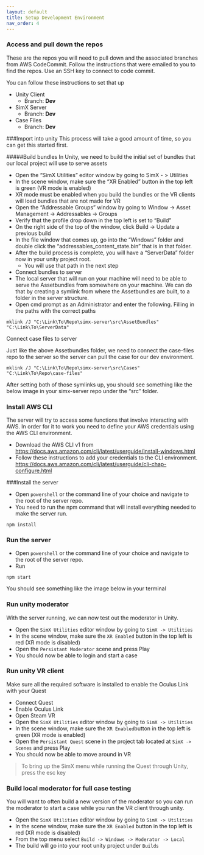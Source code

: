 ```yaml
---
layout: default
title: Setup Development Environment
nav_order: 4
---
```


### Access and pull down the repos
These are the repos you will need to pull down and the associated branches from AWS CodeCommit. Follow the instructions that were emailed to you to find the repos.
Use an SSH key to connect to code commit.

You can follow these instructions to set that up

* Unity Client
    * Branch: **Dev**
* SimX Server
    * Branch: **Dev**
* Case Files
    * Branch: **Dev**

###Import into unity
This process will take a good amount of time, so you can get this started first.

#####Build bundles
In Unity, we need to build the initial set of bundles that our local project will use to serve assets

* Open the “SimX Utilities” editor window by going to SimX - > Utilities
* In the scene window, make sure the “XR Enabled” button in the top left is green (VR mode is enabled)
* XR mode must be enabled when you build the bundles or the VR clients will load bundles that are not made for VR
* Open the “Addressable Groups” window by going to Window -> Asset Management -> Addressables -> Groups
* Verify that the profile drop down in the top left is set to “Build”
* On the right side of the top of the window, click Build -> Update a previous build
* In the file window that comes up, go into the “Windows” folder and double click the “addressables_content_state.bin” that is in that folder.
* After the build process is complete, you will have a “ServerData” folder now in your unity project root.
    * You will use that path in the next step
* Connect bundles to server
* The local server that will run on your machine will need to be able to serve the Assetbundles from somewhere on your machine. We can do that by creating a symlink from where the Assetbundles are built, to a folder in the server structure.
* Open cmd prompt as an Administrator and enter the following. Filling in the paths with the correct paths
```
mklink /J "C:\Link\To\Repo\simx-server\src\AssetBundles" "C:\Link\To\ServerData"
```
Connect case files to server

Just like the above Assetbundles folder, we need to connect the case-files repo to the server so the server can pull the case for our dev environment.
```
mklink /J "C:\Link\To\Repo\simx-server\src\Cases" "C:\Link\To\Repo\case-files"
```
After setting both of those symlinks up, you should see something like the below image in your simx-server repo under the “src” folder.

### Install AWS CLI

The server will try to access some functions that involve interacting with AWS. In order for it to work you need to define your AWS credentials using the AWS CLI environment.
* Download the AWS CLI v1 from https://docs.aws.amazon.com/cli/latest/userguide/install-windows.html
* Follow these instructions to add your credentials to the CLI environment. https://docs.aws.amazon.com/cli/latest/userguide/cli-chap-configure.html

###Install the server

* Open `powershell` or the command line of your choice and navigate to the root of the server repo.
* You need to run the npm command that will install everything needed to make the server run.

```
npm install
```

### Run the server
* Open `powershell` or the command line of your choice and navigate to the root of the server repo.
* Run
```
npm start
```

You should see something like the image below in your terminal


### Run unity moderator
With the server running, we can now test out the moderator in Unity.
* Open the `SimX Utilities` editor window by going to `SimX -> Utilities`
* In the scene window, make sure the `XR Enabled` button in the top left is red (XR mode is disabled)
* Open the `Persistant Moderator` scene and press Play
* You should now be able to login and start a case

### Run unity VR client
Make sure all the required software is installed to enable the Oculus Link with your Quest
* Connect Quest
* Enable Oculus Link
* Open Steam VR
* Open the `SimX Utilities` editor window by going to `SimX -> Utilities`
* In the scene window, make sure the `XR Enabled`button in the top left is green (XR mode is enabled)
* Open the `Persistant Quest` scene in the project tab located at `SimX -> Scenes` and press Play
* You should now be able to move around in VR

> To bring up the SimX menu while running the Quest through Unity, press the esc key

### Build local moderator for full case testing
You will want to often build a new version of the moderator so you can run the moderator to start a case while you run the VR client through unity.
* Open the `SimX Utilities` editor window by going to `SimX -> Utilities`
* In the scene window, make sure the `XR Enabled` button in the top left is red (XR mode is disabled)
* From the top menu select `Build -> Windows -> Moderator -> Local`
* The build will go into your root unity project under `Builds`
